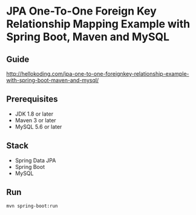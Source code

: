 # JPA One-To-One Foreign Key Relationship Mapping Example with Spring Boot, Maven and MySQL

## Guide
http://hellokoding.com/jpa-one-to-one-foreignkey-relationship-example-with-spring-boot-maven-and-mysql/

## Prerequisites
- JDK 1.8 or later
- Maven 3 or later
- MySQL 5.6 or later

## Stack
- Spring Data JPA
- Spring Boot
- MySQL

## Run
`mvn spring-boot:run`

